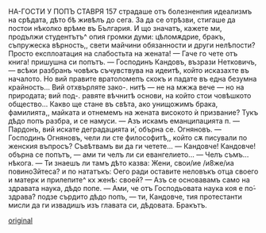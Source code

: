 ﻿НА-ГОСТИ У ПОПЪ СТАВРЯ
157
страдаше отъ болезненпия идеализмъ на срѣдата, дѣто бѣ живѣлъ до сега. За да се отрѣзви, стигаше да постои нѣколко врѣме въ България.
И що значатъ, кажете ми, продължи студентътъ^ опия громки думи: цѣломѫдрие, бракъ, съпружеска вѣрность,, свети майчини обязанности и други нелѣпости? Просто експлоатация на слабостьта на жената!
— Гаче го чете отъ книга! пришушна си попътъ.
— Господинъ Кандовъ, възрази Нетковичъ, — всѣки разбранъ човѣкъ съчувствува на идеитѣ, който исказахте въ началото. Но вий правите вратоломепъ скокъ и падате въ една безумна крайность... Вий отхвърляте зако-. нитѣ — не на мжжа вече — но на природата; вий под-. равяте вѣчнитѣ основи, на който стои човѣшкото общество... Какво ще стане въ свѣта, ако унищожимъ брака, фамилията,, майката и отнемемъ на жената високото ѝ призвание?
Тукъ дѣдо попъ разбра, и се намуси.
— Азъ искамъ еманципацията п.
— Пардонъ, вий искате деградацията и́, обърна се. Огняновъ.
— Господинъ Огняновъ, чели ли сте философитѣ,, който сѫ писували по женския въпросъ? Съвѣтвамъ ви да ги четете...
— Кандовче! Кандовче! обърна се попътъ, — ами ти челъ ли си евангелието...
— Челъ съмъ... нѣкога.
— Ти знаешъ ли тамъ дѣто казва: Жени, свои/ие /и8же/иа повиноЗйтеса? и по нататъкъ: Оего ради оставите неловъкъ отца своего и матерк и прилепите^ кх женѣ: своей?
— Азъ се основавамъ само на здравата наука, дѣдо попе.
— Ами, че отъ Господьовата наука коя е по́-здрава? подзе сърдито дѣдо попъ, — ти, Кандовче, тия протестанти мисли да ги извадишъ изъ главата си, дѣдовата. Бракътъ.

[original](images/178.jpg)